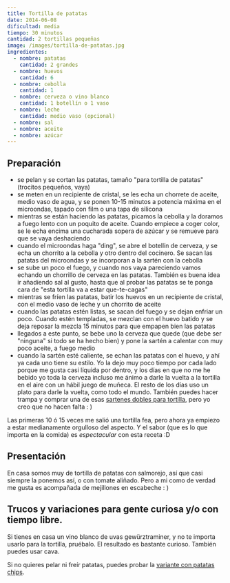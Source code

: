 ```yaml
---
title: Tortilla de patatas
date: 2014-06-08
dificultad: media
tiempo: 30 minutos
cantidad: 2 tortillas pequeñas
image: /images/tortilla-de-patatas.jpg
ingredientes:
  - nombre: patatas
    cantidad: 2 grandes
  - nombre: huevos
    cantidad: 6
  - nombre: cebolla
    cantidad: 1
  - nombre: cerveza o vino blanco
    cantidad: 1 botellín o 1 vaso
  - nombre: leche
    cantidad: medio vaso (opcional)
  - nombre: sal
  - nombre: aceite
  - nombre: azúcar
---
```


## Preparación

- se pelan y se cortan las patatas, tamaño "para tortilla de patatas" (trocitos pequeños, vaya)
- se meten en un recipiente de cristal, se les echa un chorrete de aceite, medio vaso de agua, y se ponen 10-15 minutos a potencia máxima en el microondas, tapado con film o una tapa de silicona
- mientras se están haciendo las patatas, picamos la cebolla y la doramos a fuego lento con un poquito de aceite. Cuando empiece a coger color, se le echa encima una cucharada sopera de azúcar y se remueve para que se vaya deshaciendo
- cuando el microondas haga "ding", se abre el botellín de cerveza, y se echa un chorrito a la cebolla y otro dentro del cocinero. Se sacan las patatas del microondas y se incorporan a la sartén con la cebolla
- se sube un poco el fuego, y cuando nos vaya pareciendo vamos echando un chorrillo de cerveza en las patatas. También es buena idea ir añadiendo sal al gusto, hasta que al probar las patatas se te ponga cara de "esta tortilla va a estar que-te-cagas"
- mientras se fríen las patatas, batir los huevos en un recipiente de cristal, con el medio vaso de leche y un chorrito de aceite
- cuando las patatas estén listas, se sacan del fuego y se dejan enfriar un poco. Cuando estén templadas, se mezclan con el huevo batido y se deja reposar la mezcla 15 minutos para que empapen bien las patatas
- llegados a este punto, se bebe uno la cerveza que quede (que debe ser "ninguna" si todo se ha hecho bien) y pone la sartén a calentar con muy poco aceite, a fuego medio
- cuando la sartén esté caliente, se echan las patatas con el huevo, y ahí ya cada uno tiene su estilo. Yo la dejo muy poco tiempo por cada lado porque me gusta casi líquida por dentro, y los días en que no me he bebido yo toda la cerveza incluso me ánimo a darle la vuelta a la tortilla en el aire con un hábil juego de muñeca. El resto de los días uso un plato para darle la vuelta, como todo el mundo. También puedes hacer trampa y comprar una de esas [sartenes dobles para tortilla](https://amzn.to/2OfzOBU), pero yo creo que no hacen falta : )

Las primeras 10 ó 15 veces me salió una tortilla fea, pero ahora ya empiezo a estar medianamente orgulloso del aspecto. Y el sabor (que es lo que importa en la comida) es *espectacular* con esta receta :D

## Presentación

En casa somos muy de tortilla de patatas con salmorejo, así que casi siempre la ponemos así, o con tomate aliñado. Pero a mi como de verdad me gusta es acompañada de mejillones en escabeche : )

## Trucos y variaciones para gente curiosa y/o con tiempo libre.

Si tienes en casa un vino blanco de uvas gewürztraminer, y no te importa usarlo para la tortilla, pruébalo. El resultado es bastante curioso. También puedes usar cava.

Si no quieres pelar ni freír patatas, puedes probar la [variante con patatas chips](http://www.pequerecetas.com/receta/tortilla-patatas-chips/).
